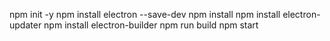 npm init -y
npm install electron --save-dev
npm install
npm install electron-updater
npm install electron-builder
npm run build
npm start
